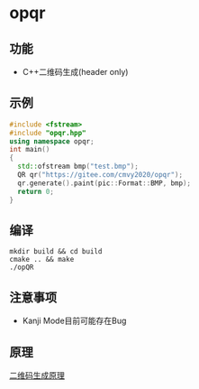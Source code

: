 # opqr

## 功能
- C++二维码生成(header only)
## 示例
```c++
#include <fstream>
#include "opqr.hpp"
using namespace opqr;
int main()
{
  std::ofstream bmp("test.bmp");
  QR qr("https://gitee.com/cmvy2020/opqr");
  qr.generate().paint(pic::Format::BMP, bmp);
  return 0;
}
```
## 编译
```
mkdir build && cd build 
cmake .. && make
./opQR
```
## 注意事项
- Kanji Mode目前可能存在Bug
## 原理
[二维码生成原理](https://zhuanlan.zhihu.com/p/543574464)
